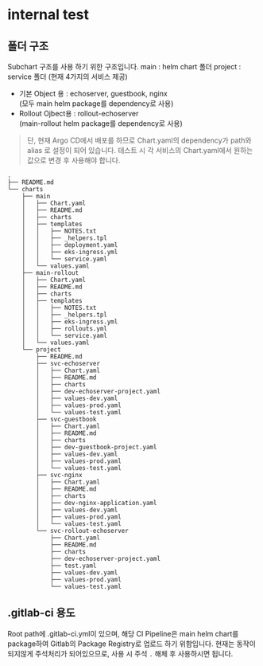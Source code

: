 # internal test

## 폴더 구조

Subchart 구조를 사용 하기 위한 구조입니다.
main : helm chart 폴더
project : service 폴더 (현재 4가지의 서비스 제공)
- 기본 Object 용 : echoserver, guestbook, nginx  
(모두 main helm package를 dependency로 사용)
- Rollout Ojbect용 : rollout-echoserver  
(main-rollout helm package를 dependency로 사용)


> 단, 현재 Argo CD에서 배포를 하므로 Chart.yaml의 dependency가 path와 alias 로 설정이 되어 있습니다.
> 테스트 시 각 서비스의 Chart.yaml에서 원하는 값으로 변경 후 사용해야 합니다.

```
.
├── README.md
└── charts
    ├── main
    │   ├── Chart.yaml
    │   ├── README.md
    │   ├── charts
    │   ├── templates
    │   │   ├── NOTES.txt
    │   │   ├── _helpers.tpl
    │   │   ├── deployment.yaml
    │   │   ├── eks-ingress.yml
    │   │   └── service.yaml
    │   └── values.yaml
    ├── main-rollout
    │   ├── Chart.yaml
    │   ├── README.md
    │   ├── charts
    │   ├── templates
    │   │   ├── NOTES.txt
    │   │   ├── _helpers.tpl
    │   │   ├── eks-ingress.yml
    │   │   ├── rollouts.yml
    │   │   └── service.yaml
    │   └── values.yaml
    └── project
        ├── README.md
        ├── svc-echoserver
        │   ├── Chart.yaml
        │   ├── README.md
        │   ├── charts
        │   ├── dev-echoserver-project.yaml
        │   ├── values-dev.yaml
        │   ├── values-prod.yaml
        │   └── values-test.yaml
        ├── svc-guestbook
        │   ├── Chart.yaml
        │   ├── README.md
        │   ├── charts
        │   ├── dev-guestbook-project.yaml
        │   ├── values-dev.yaml
        │   ├── values-prod.yaml
        │   └── values-test.yaml
        ├── svc-nginx
        │   ├── Chart.yaml
        │   ├── README.md
        │   ├── charts
        │   ├── dev-nginx-application.yaml
        │   ├── values-dev.yaml
        │   ├── values-prod.yaml
        │   └── values-test.yaml
        └── svc-rollout-echoserver
            ├── Chart.yaml
            ├── README.md
            ├── charts
            ├── dev-echoserver-project.yaml
            ├── test.yaml
            ├── values-dev.yaml
            ├── values-prod.yaml
            └── values-test.yaml
```

## .gitlab-ci 용도
Root path에 .gitlab-ci.yml이 있으며, 해당 CI Pipeline은 main helm chart를 package하여 Gitlab의 Package Registry로 업로드 하기 위함입니다.
현재는 동작이 되지않게 주석처리가 되어있으므로, 사용 시 주석 `.` 해체 후 사용하시면 됩니다.
